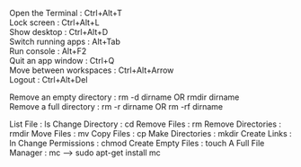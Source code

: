 Open the Terminal : Ctrl+Alt+T   
Lock screen : Ctrl+Alt+L  
Show desktop : Ctrl+Alt+D  
Switch running apps : Alt+Tab  
Run console : Alt+F2  
Quit an app window : Ctrl+Q  
Move between workspaces : Ctrl+Alt+Arrow  
Logout : Ctrl+Alt+Del  

Remove an empty directory :  rm -d dirname OR rmdir dirname  
Remove a full directory : rm -r dirname  OR rm -rf dirname  

List File : ls
Change Directory : cd
Remove Files : rm
Remove Directories : rmdir
Move Files : mv
Copy Files : cp
Make Directories : mkdir
Create Links : ln
Change Permissions : chmod
Create Empty Files : touch
A Full File Manager : mc --> sudo apt-get install mc

